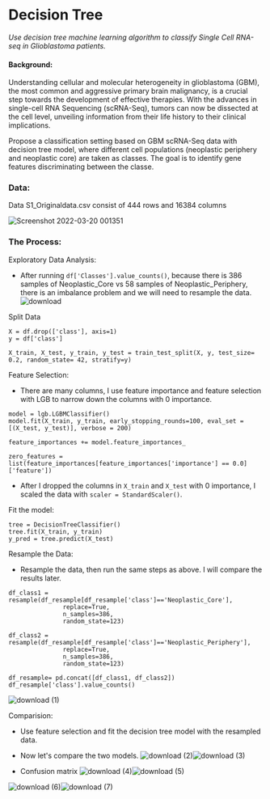 # Decision Tree

*Use decision tree machine learning algorithm to classify Single Cell RNA-seq in Glioblastoma patients.*

#### Background:

Understanding cellular and molecular heterogeneity in glioblastoma (GBM), the most common and aggressive primary brain malignancy, is a crucial step towards the development of effective therapies. With the advances in single-cell RNA Sequencing (scRNA-Seq), tumors can now be dissected at the cell level, unveiling
information from their life history to their clinical implications.

Propose a classification setting based on GBM scRNA-Seq data with decision tree model, where different cell populations (neoplastic periphery and neoplastic core) are taken as classes. The goal is to identify gene features discriminating between the classe. 

### Data: 
Data S1_Originaldata.csv consist of 444 rows and 16384 columns

![Screenshot 2022-03-20 001351](https://user-images.githubusercontent.com/62857660/159149220-06f98cb9-f912-46a5-8289-5efeb4ffa05b.png)

### The Process:
Exploratory Data Analysis: 
  - After running `df['Classes'].value_counts()`, because there is 386 samples of Neoplastic_Core vs 58 samples of Neoplastic_Periphery, there is an imbalance problem and we will need to resample the data.
![download](https://user-images.githubusercontent.com/62857660/159149297-67d177f4-529f-4e9e-bae3-729447d033f7.png)

Split Data
```
X = df.drop(['class'], axis=1)
y = df['class']

X_train, X_test, y_train, y_test = train_test_split(X, y, test_size= 0.2, random_state= 42, stratify=y)
```

Feature Selection:
- There are many columns, I use feature importance and feature selection with LGB to narrow down the columns with 0 importance.
```
model = lgb.LGBMClassifier()
model.fit(X_train, y_train, early_stopping_rounds=100, eval_set = [(X_test, y_test)], verbose = 200)

feature_importances += model.feature_importances_

zero_features = list(feature_importances[feature_importances['importance'] == 0.0]['feature'])
```
- After I dropped the columns in `X_train` and `X_test` with 0 importance, I scaled the data with `scaler = StandardScaler()`.

Fit the model:
```
tree = DecisionTreeClassifier() 
tree.fit(X_train, y_train)
y_pred = tree.predict(X_test) 
```
Resample the Data:
- Resample the data, then run the same steps as above. I will compare the results later.
```
df_class1 = resample(df_resample[df_resample['class']=='Neoplastic_Core'],
               replace=True,
               n_samples=386,
               random_state=123)

df_class2 = resample(df_resample[df_resample['class']=='Neoplastic_Periphery'],
               replace=True,
               n_samples=386,
               random_state=123)

df_resample= pd.concat([df_class1, df_class2])
df_resample['class'].value_counts()
```
![download (1)](https://user-images.githubusercontent.com/62857660/159149532-906c6d5c-ceb6-4dcb-b146-27288169a60d.png)

Comparision:
- Use feature selection and fit the decision tree model with the resampled data.
- Now let's compare the two models.
![download (2)](https://user-images.githubusercontent.com/62857660/159149823-14b6114e-8898-4eff-bcac-f1dd752607b7.png)![download (3)](https://user-images.githubusercontent.com/62857660/159149830-6a6ae6b0-6a5c-45f8-8154-f20158b79d63.png)


- Confusion matrix
![download (4)](https://user-images.githubusercontent.com/62857660/159149898-69d0ecf1-753d-4f08-8447-4949dbf4a4f2.png)![download (5)](https://user-images.githubusercontent.com/62857660/159149900-9edc65d2-6d8b-48b6-be9f-06b34ffaf817.png)

![download (6)](https://user-images.githubusercontent.com/62857660/159149936-8c3264d6-dadc-49f9-a877-478b24d5b1c4.png)![download (7)](https://user-images.githubusercontent.com/62857660/159149937-2c24bec7-9a7e-466b-aacc-3cf181094ded.png)










